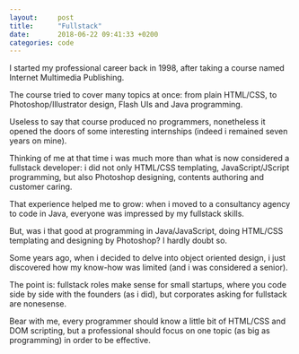 ```yaml
---
layout:     post
title:      "Fullstack"
date:       2018-06-22 09:41:33 +0200
categories: code
---
```


I started my professional career back in 1998, after taking a course named Internet Multimedia Publishing.

The course tried to cover many topics at once: from plain HTML/CSS, to Photoshop/Illustrator design, Flash UIs and Java programming.

Useless to say that course produced no programmers, nonetheless it opened the doors of some interesting internships (indeed i remained seven years on mine).

Thinking of me at that time i was much more than what is now considered a fullstack developer: i did not only HTML/CSS templating, JavaScript/JScript programming, but also Photoshop designing, contents authoring and customer caring.

That experience helped me to grow: when i moved to a consultancy agency to code in Java, everyone was impressed by my fullstack skills.

But, was i that good at programming in Java/JavaScript, doing HTML/CSS templating and designing by Photoshop? I hardly doubt so.

Some years ago, when i decided to delve into object oriented design, i just discovered how my know-how was limited (and i was considered a senior).

The point is: fullstack roles make sense for small startups, where you code side by side with the founders (as i did), but corporates asking for fullstack are nonesense.

Bear with me, every programmer should know a little bit of HTML/CSS and DOM scripting, but a professional should focus on one topic (as big as programming) in order to be effective.
